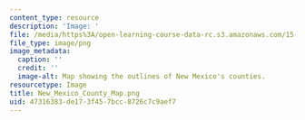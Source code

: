 ```yaml
---
content_type: resource
description: 'Image: '
file: /media/https%3A/open-learning-course-data-rc.s3.amazonaws.com/15-071-the-analytics-edge-spring-2017/47316383de173f457bcc8726c7c9aef7_New_Mexico_County_Map.png
file_type: image/png
image_metadata:
  caption: ''
  credit: ''
  image-alt: Map showing the outlines of New Mexico's counties.
resourcetype: Image
title: New_Mexico_County_Map.png
uid: 47316383-de17-3f45-7bcc-8726c7c9aef7
---
```

